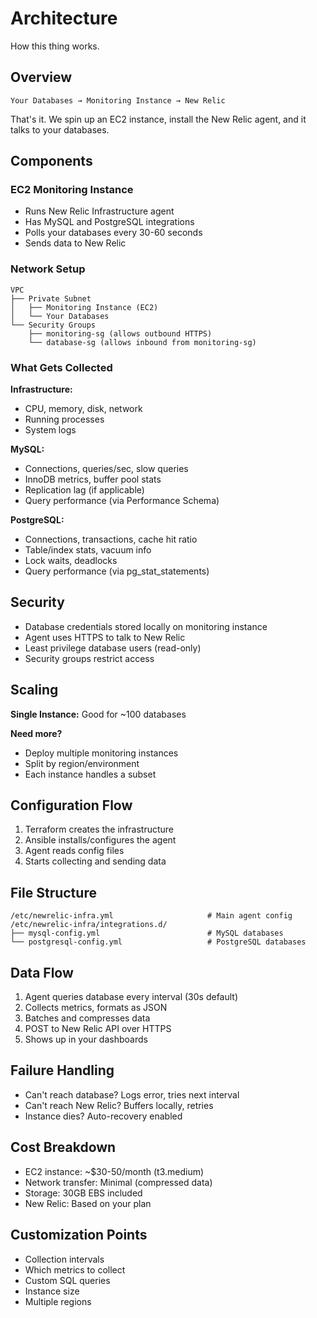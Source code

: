 # Architecture

How this thing works.

## Overview

```
Your Databases → Monitoring Instance → New Relic
```

That's it. We spin up an EC2 instance, install the New Relic agent, and it talks to your databases.

## Components

### EC2 Monitoring Instance
- Runs New Relic Infrastructure agent
- Has MySQL and PostgreSQL integrations
- Polls your databases every 30-60 seconds
- Sends data to New Relic

### Network Setup
```
VPC
├── Private Subnet
│   ├── Monitoring Instance (EC2)
│   └── Your Databases
└── Security Groups
    ├── monitoring-sg (allows outbound HTTPS)
    └── database-sg (allows inbound from monitoring-sg)
```

### What Gets Collected

**Infrastructure:**
- CPU, memory, disk, network
- Running processes
- System logs

**MySQL:**
- Connections, queries/sec, slow queries
- InnoDB metrics, buffer pool stats
- Replication lag (if applicable)
- Query performance (via Performance Schema)

**PostgreSQL:**
- Connections, transactions, cache hit ratio
- Table/index stats, vacuum info
- Lock waits, deadlocks
- Query performance (via pg_stat_statements)

## Security

- Database credentials stored locally on monitoring instance
- Agent uses HTTPS to talk to New Relic
- Least privilege database users (read-only)
- Security groups restrict access

## Scaling

**Single Instance:** Good for ~100 databases

**Need more?**
- Deploy multiple monitoring instances
- Split by region/environment
- Each instance handles a subset

## Configuration Flow

1. Terraform creates the infrastructure
2. Ansible installs/configures the agent
3. Agent reads config files
4. Starts collecting and sending data

## File Structure

```
/etc/newrelic-infra.yml                     # Main agent config
/etc/newrelic-infra/integrations.d/
├── mysql-config.yml                        # MySQL databases
└── postgresql-config.yml                   # PostgreSQL databases
```

## Data Flow

1. Agent queries database every interval (30s default)
2. Collects metrics, formats as JSON
3. Batches and compresses data
4. POST to New Relic API over HTTPS
5. Shows up in your dashboards

## Failure Handling

- Can't reach database? Logs error, tries next interval
- Can't reach New Relic? Buffers locally, retries
- Instance dies? Auto-recovery enabled

## Cost Breakdown

- EC2 instance: ~$30-50/month (t3.medium)
- Network transfer: Minimal (compressed data)
- Storage: 30GB EBS included
- New Relic: Based on your plan

## Customization Points

- Collection intervals
- Which metrics to collect
- Custom SQL queries
- Instance size
- Multiple regions
